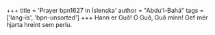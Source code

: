 +++
title = 'Prayer bpn1627 in Íslenska'
author = "Abdu'l-Bahá"
tags = ['lang-is', 'bpn-unsorted']
+++
Hann er Guð! Ó Guð, Guð minn! Gef mér hjarta hreint sem perlu.
